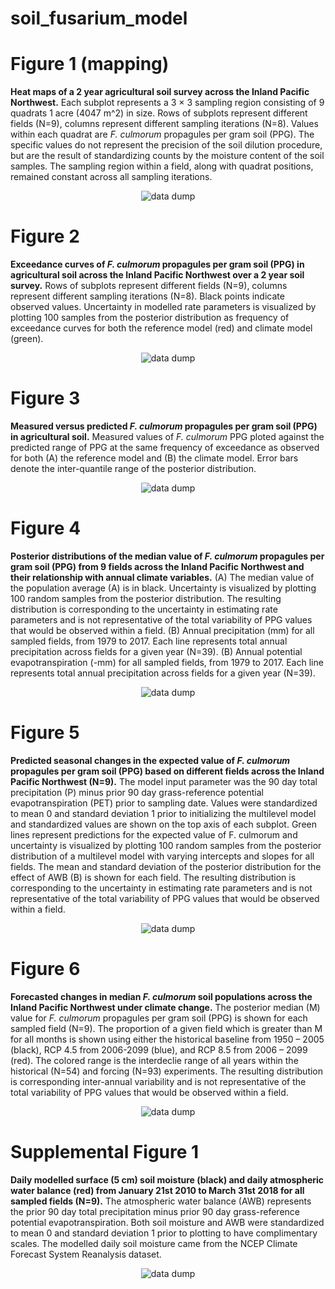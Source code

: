 # soil_fusarium_model

# Figure 1 (mapping)

**Heat maps of a 2 year agricultural soil survey across the Inland Pacific Northwest.** Each subplot represents a 3 × 3 sampling region consisting of 9 quadrats 1 acre (4047 m^2) in size. Rows of subplots represent different fields (N=9), columns represent different sampling iterations (N=8). Values within each quadrat are *F. culmorum* propagules per gram soil (PPG). The specific values do not represent the precision of the soil dilution procedure, but are the result of standardizing counts by the moisture content of the soil samples. The sampling region within a field, along with quadrat positions, remained constant across all sampling iterations.

<p align="center">
  <img src="https://raw.githubusercontent.com/nosnibor27/soil_fusarium_model/master/Figure_1.png" alt="data dump"/>
</p>

# Figure 2

**Exceedance curves of *F. culmorum* propagules per gram soil (PPG) in agricultural soil across the Inland Pacific Northwest over a 2 year soil survey.** Rows of subplots represent different fields (N=9), columns represent different sampling iterations (N=8). Black points indicate observed values. Uncertainty in modelled rate parameters is visualized by plotting 100 samples from the posterior distribution as frequency of exceedance curves for both the reference model (red) and climate model (green).

<p align="center">
  <img src="https://raw.githubusercontent.com/nosnibor27/soil_fusarium_model/master/Figure_2.png" alt="data dump"/>
</p>

# Figure 3

**Measured versus predicted *F. culmorum* propagules per gram soil (PPG) in agricultural soil.** Measured values of *F. culmorum* PPG ploted against the predicted range of PPG at the same frequency of exceedance as observed for both (A) the reference model and (B) the climate model. Error bars denote the inter-quantile range of the posterior distribution.

<p align="center">
  <img src="https://raw.githubusercontent.com/nosnibor27/soil_fusarium_model/master/Figure_3.png" alt="data dump"/>
</p>

# Figure 4

**Posterior distributions of the median value of *F. culmorum* propagules per gram soil (PPG) from 9 fields across the Inland Pacific Northwest and their relationship with annual climate variables.** (A) The median value of the population average (A) is in black. Uncertainty is visualized by plotting 100 random samples from the posterior distribution. The resulting distribution is corresponding to the uncertainty in estimating rate parameters and is not representative of the total variability of PPG values that would be observed within a field. (B) Annual precipitation (mm) for all sampled fields, from 1979 to 2017. Each line represents total annual precipitation across fields for a given year (N=39). (B) Annual potential evapotranspiration (-mm) for all sampled fields, from 1979 to 2017. Each line represents total annual precipitation across fields for a given year (N=39).

<p align="center">
  <img src="https://raw.githubusercontent.com/nosnibor27/soil_fusarium_model/master/Figure_4.png" alt="data dump"/>
</p>

# Figure 5

**Predicted seasonal changes in the expected value of *F. culmorum* propagules per gram soil (PPG) based on different fields across the Inland Pacific Northwest (N=9).** The model input parameter was the 90 day total precipitation (P) minus prior 90 day grass-reference potential evapotranspiration (PET) prior to sampling date. Values were standardized to mean 0 and standard deviation 1 prior to initializing the multilevel model and standardized values are shown on the top axis of each subplot. Green lines represent predictions for the expected value of F. culmorum and uncertainty is visualized by plotting 100 random samples from the posterior distribution of a multilevel model with varying intercepts and slopes for all fields. The mean and standard deviation of the posterior distribution for the effect of AWB (B) is shown for each field. The resulting distribution is corresponding to the uncertainty in estimating rate parameters and is not representative of the total variability of PPG values that would be observed within a field.

<p align="center">
  <img src="https://raw.githubusercontent.com/nosnibor27/soil_fusarium_model/master/Figure_5.png" alt="data dump"/>
</p>

# Figure 6

**Forecasted changes in median *F. culmorum* soil populations across the Inland Pacific Northwest under climate change.** The posterior median (M) value for *F. culmorum* propagules per gram soil (PPG) is shown for each sampled field (N=9). The proportion of a given field which is greater than M for all months is shown using either the historical baseline from 1950 – 2005 (black), RCP 4.5 from 2006-2099 (blue), and RCP 8.5 from 2006 – 2099 (red). The colored range is the interdeclie range of all years within the historical (N=54) and forcing (N=93) experiments. The resulting distribution is corresponding inter-annual variability and is not representative of the total variability of PPG values that would be observed within a field.

<p align="center">
  <img src="https://raw.githubusercontent.com/nosnibor27/soil_fusarium_model/master/Figure_6.png" alt="data dump"/>
</p>

# Supplemental Figure 1

**Daily modelled surface (5 cm) soil moisture (black) and daily atmospheric water balance (red) from January 21st 2010 to March 31st 2018 for all sampled fields (N=9).** The atmospheric water balance (AWB) represents the prior 90 day total precipitation minus prior 90 day grass-reference potential evapotranspiration. Both soil moisture and AWB were standardized to mean 0 and standard deviation 1 prior to plotting to have complimentary scales. The modelled daily soil moisture came from the NCEP Climate Forecast System Reanalysis dataset.

<p align="center">
  <img src="https://raw.githubusercontent.com/nosnibor27/soil_fusarium_model/master/Supplemental_Fig_1.png" alt="data dump"/>
</p>
